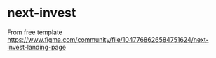 # next-invest
From free template https://www.figma.com/community/file/1047768626584751624/next-invest-landing-page
